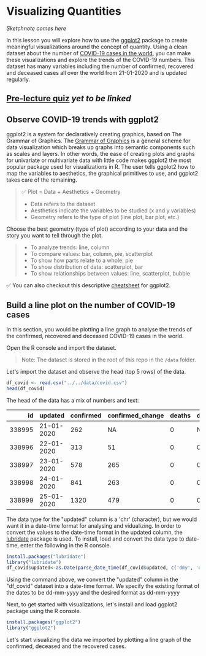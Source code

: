 # Visualizing Quantities
<em> Sketchnote comes here </em>

In this lesson you will explore how to use the [ggplot2](https://cran.r-project.org/web/packages/ggplot2/index.html) package to create meaningful visualizations around the concept of quantity. Using a clean dataset about the number of [COVID-19 cases in the world](https://docs.microsoft.com/en-in/azure/open-datasets/dataset-bing-covid-19?tabs=azure-storage), you can make these visualizations and explore the trends of the COVID-19 numbers. This dataset has many variables including the number of confirmed, recovered and deceased cases all over the world from 21-01-2020 and is updated regularly.

## [Pre-lecture quiz](_) <em> yet to be linked </em>

## Observe COVID-19 trends with ggplot2
ggplot2 is a system for declaratively creating graphics, based on The Grammar of Graphics. The [Grammar of Graphics](https://en.wikipedia.org/wiki/Ggplot2) is a general scheme for data visualization which breaks up graphs into semantic components such as scales and layers. In other words, the ease of creating plots and graphs for univariate or multivariate data with little code makes ggplot2 the most popular package used for visualizations in R. The user tells ggplot2 how to map the variables to aesthetics, the graphical primitives to use, and ggplot2 takes care of the remaining.

> ✅ Plot = Data + Aesthetics + Geometry
> - Data refers to the dataset
> - Aesthetics indicate the variables to be studied (x and y variables)
> - Geometry refers to the type of plot (line plot, bar plot, etc.)

Choose the best geometry (type of plot) according to your data and the story you want to tell through the plot. 

> - To analyze trends: line, column
> - To compare values: bar, column, pie, scatterplot
> - To show how parts relate to a whole: pie
> - To show distribution of data: scatterplot, bar
> - To show relationships between values: line, scatterplot, bubble

✅ You can also checkout this descriptive [cheatsheet](https://nyu-cdsc.github.io/learningr/assets/data-visualization-2.1.pdf) for ggplot2.

## Build a line plot on the number of COVID-19 cases
In this section, you would be plotting a line graph to analyse the trends of the confirmed, recovered and deceased COVID-19 cases in the world.

Open the R console and import the dataset. 
> Note: The dataset is stored in the root of this repo in the `/data` folder.

Let's import the dataset and observe the head (top 5 rows) of the data.

```r
df_covid <- read.csv("../../data/covid.csv")
head(df_covid)
```
The head of the data has a mix of numbers and text:

|id|updated|confirmed|confirmed_change|deaths|deaths_change|recovered|recovered_change|load_time|
| ---: | :--------------------------- | :--------------------- | :-------------------- | :----------- | :------- | :---------- | :----------------- | --------: | 
|338995|21-01-2020|262|NA|0|NA|NA|NA|09:54.1|
|338996|22-01-2020|313|51|0|0|NA|NA|09:54.1|
|338997|23-01-2020|578|265|0|0|NA|NA|09:54.1|
|338998|24-01-2020|841|263|0|0|NA|NA|09:54.1|
|338999|25-01-2020|1320|479|0|0|NA|NA|09:54.1|

The data type for the "updated" column is a 'chr' (character), but we would want it in a date-time format for analysing and vidualizing. In order to convert the values to the date-time format in the updated column, the [lubridate](https://www.rdocumentation.org/packages/lubridate/versions/1.8.0) package is used. To install, load and convert the data type to date-time, enter the following in the R console.
```r
install.packages("lubridate")
library("lubridate")
df_covid$updated<-as.Date(parse_date_time(df_covid$updated, c('dmy', 'dmy')))
```
Using the command above, we convert the "updated" column in the "df_covid" dataset into a date-time format. We specify the existing format of the dates to be dd-mm-yyyy and the desired format as dd-mm-yyyy

Next, to get started with visualizations, let's install and load ggplot2 package using the R console. 
```r
install.packages("ggplot2")
library("ggplot2")
```
Let's start visualizing the data we imported by plotting a line graph of the confirmed, deceased and the recovered cases.



